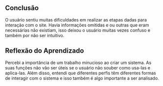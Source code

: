 ## Conclusão

O usuário sentiu muitas dificuldades em realizar as etapas dadas para interação com o site. Havia informações omitidas e ou outras que eram necessárias não existiam, isso deixou o usuário muitas vezes confuso e também por não ser intuitivo. 

## Reflexão do Aprendizado

Percebi a importância de um trabalho minucioso ao criar um sistema. As suas funções não vão ser úteis se o usuário não souber como usa-las e aplica-las. Além disso, entendi que diferentes perfis têm diferentes formas de interagir com o sistema e isso também é algo importante a ser analisado.
